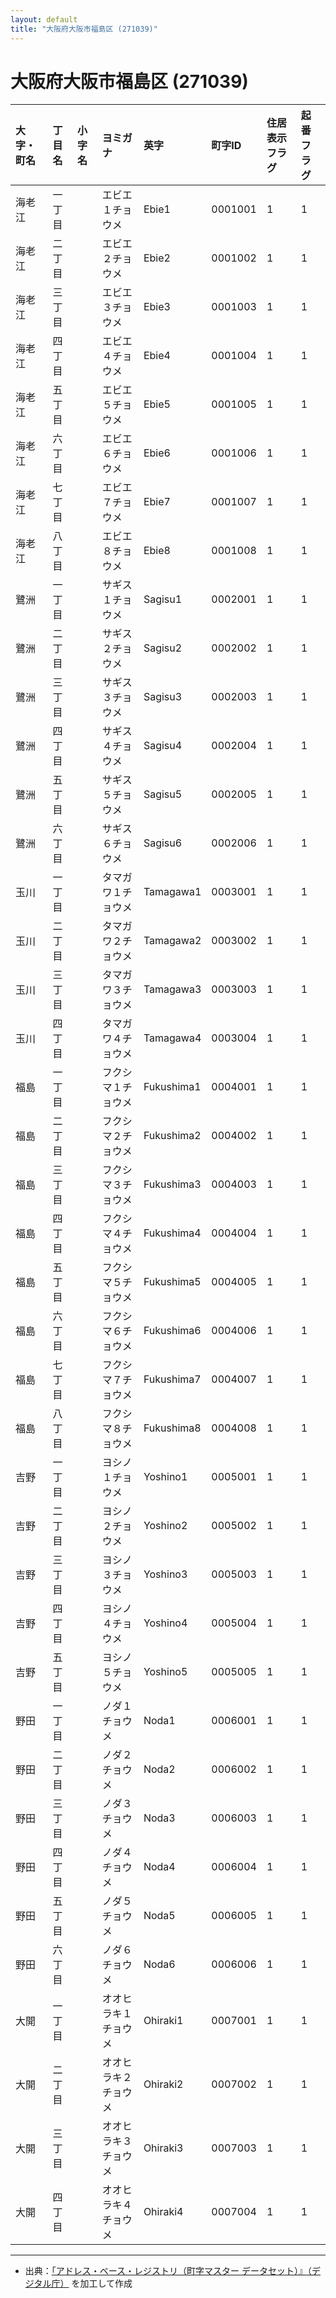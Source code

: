 ```yaml
---
layout: default
title: "大阪府大阪市福島区 (271039)"
---
```


# 大阪府大阪市福島区 (271039)

| 大字・町名 | 丁目名 | 小字名 | ヨミガナ | 英字 | 町字ID | 住居表示フラグ | 起番フラグ |
|:---|:---|:---|:---|:---|:---|:---|:---|
| 海老江 | 一丁目 |  | エビエ１チョウメ | Ebie1 | 0001001 | 1 | 1 |
| 海老江 | 二丁目 |  | エビエ２チョウメ | Ebie2 | 0001002 | 1 | 1 |
| 海老江 | 三丁目 |  | エビエ３チョウメ | Ebie3 | 0001003 | 1 | 1 |
| 海老江 | 四丁目 |  | エビエ４チョウメ | Ebie4 | 0001004 | 1 | 1 |
| 海老江 | 五丁目 |  | エビエ５チョウメ | Ebie5 | 0001005 | 1 | 1 |
| 海老江 | 六丁目 |  | エビエ６チョウメ | Ebie6 | 0001006 | 1 | 1 |
| 海老江 | 七丁目 |  | エビエ７チョウメ | Ebie7 | 0001007 | 1 | 1 |
| 海老江 | 八丁目 |  | エビエ８チョウメ | Ebie8 | 0001008 | 1 | 1 |
| 鷺洲 | 一丁目 |  | サギス１チョウメ | Sagisu1 | 0002001 | 1 | 1 |
| 鷺洲 | 二丁目 |  | サギス２チョウメ | Sagisu2 | 0002002 | 1 | 1 |
| 鷺洲 | 三丁目 |  | サギス３チョウメ | Sagisu3 | 0002003 | 1 | 1 |
| 鷺洲 | 四丁目 |  | サギス４チョウメ | Sagisu4 | 0002004 | 1 | 1 |
| 鷺洲 | 五丁目 |  | サギス５チョウメ | Sagisu5 | 0002005 | 1 | 1 |
| 鷺洲 | 六丁目 |  | サギス６チョウメ | Sagisu6 | 0002006 | 1 | 1 |
| 玉川 | 一丁目 |  | タマガワ１チョウメ | Tamagawa1 | 0003001 | 1 | 1 |
| 玉川 | 二丁目 |  | タマガワ２チョウメ | Tamagawa2 | 0003002 | 1 | 1 |
| 玉川 | 三丁目 |  | タマガワ３チョウメ | Tamagawa3 | 0003003 | 1 | 1 |
| 玉川 | 四丁目 |  | タマガワ４チョウメ | Tamagawa4 | 0003004 | 1 | 1 |
| 福島 | 一丁目 |  | フクシマ１チョウメ | Fukushima1 | 0004001 | 1 | 1 |
| 福島 | 二丁目 |  | フクシマ２チョウメ | Fukushima2 | 0004002 | 1 | 1 |
| 福島 | 三丁目 |  | フクシマ３チョウメ | Fukushima3 | 0004003 | 1 | 1 |
| 福島 | 四丁目 |  | フクシマ４チョウメ | Fukushima4 | 0004004 | 1 | 1 |
| 福島 | 五丁目 |  | フクシマ５チョウメ | Fukushima5 | 0004005 | 1 | 1 |
| 福島 | 六丁目 |  | フクシマ６チョウメ | Fukushima6 | 0004006 | 1 | 1 |
| 福島 | 七丁目 |  | フクシマ７チョウメ | Fukushima7 | 0004007 | 1 | 1 |
| 福島 | 八丁目 |  | フクシマ８チョウメ | Fukushima8 | 0004008 | 1 | 1 |
| 吉野 | 一丁目 |  | ヨシノ１チョウメ | Yoshino1 | 0005001 | 1 | 1 |
| 吉野 | 二丁目 |  | ヨシノ２チョウメ | Yoshino2 | 0005002 | 1 | 1 |
| 吉野 | 三丁目 |  | ヨシノ３チョウメ | Yoshino3 | 0005003 | 1 | 1 |
| 吉野 | 四丁目 |  | ヨシノ４チョウメ | Yoshino4 | 0005004 | 1 | 1 |
| 吉野 | 五丁目 |  | ヨシノ５チョウメ | Yoshino5 | 0005005 | 1 | 1 |
| 野田 | 一丁目 |  | ノダ１チョウメ | Noda1 | 0006001 | 1 | 1 |
| 野田 | 二丁目 |  | ノダ２チョウメ | Noda2 | 0006002 | 1 | 1 |
| 野田 | 三丁目 |  | ノダ３チョウメ | Noda3 | 0006003 | 1 | 1 |
| 野田 | 四丁目 |  | ノダ４チョウメ | Noda4 | 0006004 | 1 | 1 |
| 野田 | 五丁目 |  | ノダ５チョウメ | Noda5 | 0006005 | 1 | 1 |
| 野田 | 六丁目 |  | ノダ６チョウメ | Noda6 | 0006006 | 1 | 1 |
| 大開 | 一丁目 |  | オオヒラキ１チョウメ | Ohiraki1 | 0007001 | 1 | 1 |
| 大開 | 二丁目 |  | オオヒラキ２チョウメ | Ohiraki2 | 0007002 | 1 | 1 |
| 大開 | 三丁目 |  | オオヒラキ３チョウメ | Ohiraki3 | 0007003 | 1 | 1 |
| 大開 | 四丁目 |  | オオヒラキ４チョウメ | Ohiraki4 | 0007004 | 1 | 1 |

---

- 出典：[「アドレス・ベース・レジストリ（町字マスター データセット）』（デジタル庁）](https://www.digital.go.jp/policies/base_registry_address/) を加工して作成